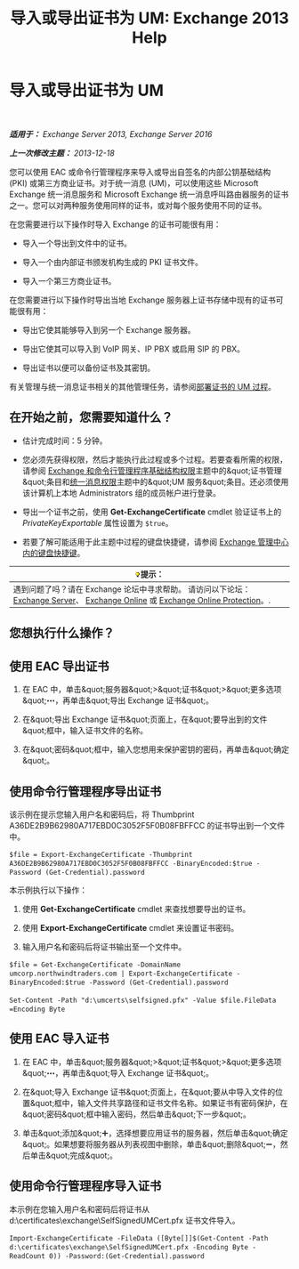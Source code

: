﻿---
title: '导入或导出证书为 UM: Exchange 2013 Help'
TOCTitle: 导入或导出证书为 UM
ms:assetid: ee688c33-2e08-47e7-95fc-04ba10238341
ms:mtpsurl: https://technet.microsoft.com/zh-cn/library/Dn205143(v=EXCHG.150)
ms:contentKeyID: 54652305
ms.date: 05/21/2018
mtps_version: v=EXCHG.150
ms.translationtype: MT
---

# 导入或导出证书为 UM

 

_**适用于：** Exchange Server 2013, Exchange Server 2016_

_**上一次修改主题：** 2013-12-18_

您可以使用 EAC 或命令行管理程序来导入或导出自签名的内部公钥基础结构 (PKI) 或第三方商业证书。对于统一消息 (UM)，可以使用这些 Microsoft Exchange 统一消息服务和 Microsoft Exchange 统一消息呼叫路由器服务的证书之一。您可以对两种服务使用同样的证书，或对每个服务使用不同的证书。

在您需要进行以下操作时导入 Exchange 的证书可能很有用：

  - 导入一个导出到文件中的证书。

  - 导入一个由内部证书颁发机构生成的 PKI 证书文件。

  - 导入一个第三方商业证书。

在您需要进行以下操作时导出当地 Exchange 服务器上证书存储中现有的证书可能很有用：

  - 导出它使其能够导入到另一个 Exchange 服务器。

  - 导出它使其可以导入到 VoIP 网关、IP PBX 或启用 SIP 的 PBX。

  - 导出证书以便可以备份证书及其密钥。

有关管理与统一消息证书相关的其他管理任务，请参阅[部署证书的 UM 过程](deploying-certificates-for-um-procedures-exchange-2013-help.md)。

## 在开始之前，您需要知道什么？

  - 估计完成时间：5 分钟。

  - 您必须先获得权限，然后才能执行此过程或多个过程。若要查看所需的权限，请参阅 [Exchange 和命令行管理程序基础结构权限](exchange-and-shell-infrastructure-permissions-exchange-2013-help.md)主题中的\&quot;证书管理\&quot;条目和[统一消息权限](unified-messaging-permissions-exchange-2013-help.md)主题中的\&quot;UM 服务\&quot;条目。还必须使用该计算机上本地 Administrators 组的成员帐户进行登录。

  - 导出一个证书之前，使用 **Get-ExchangeCertificate** cmdlet 验证证书上的 *PrivateKeyExportable* 属性设置为 `$true`。

  - 若要了解可能适用于此主题中过程的键盘快捷键，请参阅 [Exchange 管理中心内的键盘快捷键](keyboard-shortcuts-in-the-exchange-admin-center-exchange-online-protection-help.md)。

<table>
<thead>
<tr class="header">
<th><img src="images/Bb124558.tip(EXCHG.150).gif" title="提示" alt="提示" />提示：</th>
</tr>
</thead>
<tbody>
<tr class="odd">
<td>遇到问题了吗？请在 Exchange 论坛中寻求帮助。 请访问以下论坛：<a href="https://go.microsoft.com/fwlink/p/?linkid=60612">Exchange Server</a>、 <a href="https://go.microsoft.com/fwlink/p/?linkid=267542">Exchange Online</a> 或 <a href="https://go.microsoft.com/fwlink/p/?linkid=285351">Exchange Online Protection</a>。.</td>
</tr>
</tbody>
</table>


## 您想执行什么操作？

## 使用 EAC 导出证书

1.  在 EAC 中，单击\&quot;服务器\&quot;\>\&quot;证书\&quot;\>\&quot;更多选项\&quot;![更多选项图标](images/JJ150550.5381819e-3b21-4873-8714-e9b956290b28(EXCHG.150).gif "更多选项图标")，再单击\&quot;导出 Exchange 证书\&quot;。

2.  在\&quot;导出 Exchange 证书\&quot;页面上，在\&quot;要导出到的文件\&quot;框中，输入证书文件的名称。

3.  在\&quot;密码\&quot;框中，输入您想用来保护密钥的密码，再单击\&quot;确定\&quot;。

## 使用命令行管理程序导出证书

该示例在提示您输入用户名和密码后，将 Thumbprint A36DE2B9B62980A717EBD0C3052F5F0B08FBFFCC 的证书导出到一个文件中。

    $file = Export-ExchangeCertificate -Thumbprint A36DE2B9B62980A717EBD0C3052F5F0B08FBFFCC -BinaryEncoded:$true -Password (Get-Credential).password

本示例执行以下操作：

1.  使用 **Get-ExchangeCertificate** cmdlet 来查找想要导出的证书。

2.  使用 **Export-ExchangeCertificate** cmdlet 来设置证书密码。

3.  输入用户名和密码后将证书输出至一个文件中。

<!-- end list -->

    $file = Get-ExchangeCertificate -DomainName umcorp.northwindtraders.com | Export-ExchangeCertificate -BinaryEncoded:$true -Password (Get-Credential).password

    Set-Content -Path "d:\umcerts\selfsigned.pfx" -Value $file.FileData =Encoding Byte

## 使用 EAC 导入证书

1.  在 EAC 中，单击\&quot;服务器\&quot;\>\&quot;证书\&quot;\>\&quot;更多选项\&quot;![更多选项图标](images/JJ150550.5381819e-3b21-4873-8714-e9b956290b28(EXCHG.150).gif "更多选项图标")，再单击\&quot;导入 Exchange 证书\&quot;。

2.  在\&quot;导入 Exchange 证书\&quot;页面上，在\&quot;要从中导入文件的位置\&quot;框中，输入文件共享路径和证书文件名称。如果证书有密码保护，在\&quot;密码\&quot;框中输入密码，然后单击\&quot;下一步\&quot;。

3.  单击\&quot;添加\&quot;![添加图标](images/JJ218640.c1e75329-d6d7-4073-a27d-498590bbb558(EXCHG.150).gif "添加图标")，选择想要应用证书的服务器，然后单击\&quot;确定\&quot;。如果想要将服务器从列表视图中删除，单击\&quot;删除\&quot;![删除图标](images/JJ657492.479b6ced-8d64-4277-a725-f17fea202b28(EXCHG.150).gif "删除图标")，然后单击\&quot;完成\&quot;。

## 使用命令行管理程序导入证书

本示例在您输入用户名和密码后将证书从 d:\\certificates\\exchange\\SelfSignedUMCert.pfx 证书文件导入。

    Import-ExchangeCertificate -FileData ([Byte[]]$(Get-Content -Path d:\certificates\exchange\SelfSignedUMCert.pfx -Encoding Byte -ReadCount 0)) -Password:(Get-Credential).password

